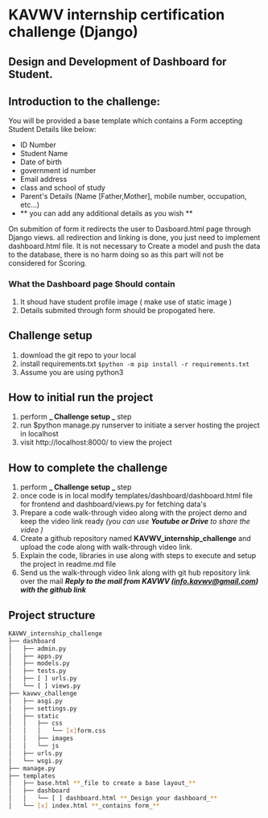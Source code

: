 # KAVWV internship certification challenge (Django)

## Design and Development of Dashboard for Student.

## Introduction to the challenge:
You will be provided a base template which contains a Form accepting Student Details like below:
- ID Number
- Student Name
- Date of birth
- government id number
- Email address
- class and school of study
- Parent's Details (Name [Father,Mother], mobile number, occupation, etc...)
- ** you can add any additional details as you wish ** 

On submition of form it redirects the user to Dasboard.html page through Django views. all redirection and linking is done, you just need to implement dashboard.html file. 
It is not necessary to Create a model and push the data to the database, there is no harm doing so as this part will not be considered for Scoring.

### What the Dashboard page Should contain
1. It shoud have student profile image ( make use of static image )
2. Details submited through form should be propogated here.

## Challenge setup
1. download the git repo to your local
2. install requirements.txt ``` $python -m pip install -r requirements.txt ```
3. Assume you are using python3

## How to initial run the project
1. perform **_ Challenge setup _** step
2. run $python manage.py runserver to initiate a server hosting the project in localhost
3. visit http://localhost:8000/ to view the project

## How to complete the challenge
1. perform **_ Challenge setup _** step
2. once code is in local modify templates/dashboard/dashboard.html file for frontend and dashboard/views.py for fetching data's
3. Prepare a code walk-through video along with the project demo and keep the video link ready *(you can use  __Youtube  or Drive__ to share the video )*
4. Create a github repository named **KAVWV_internship_challenge** and upload the code along with walk-through video link.
5. Explain the code, libraries in use along with steps to execute and setup the project in readme.md file
6. Send us the walk-through video link along with git hub repository link over the mail **_Reply to the mail from KAVWV (info.kavwv@gmail.com) with the github link_**

## Project structure
```bash
KAVWV_internship_challenge
├── dashboard
│   ├── admin.py
│   ├── apps.py
│   ├── models.py
│   ├── tests.py
│   ├── [ ] urls.py
│   └── [ ] views.py
├── kavwv_challenge
│   ├── asgi.py
│   ├── settings.py
│   ├── static
│   │   ├── css
│   │   │   └── [x]form.css
│   │   ├── images
│   │   └── js
│   ├── urls.py
│   └── wsgi.py
├── manage.py
├── templates
│   ├── base.html **_file to create a base layout_**
│   ├── dashboard
│   │   └── [ ] dashboard.html **_Design your dashboard_**
│   └── [x] index.html **_contains form_**
```